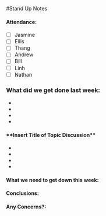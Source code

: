 #Stand Up Notes

#### Attendance:
- [ ] Jasmine
- [ ] Ellis
- [ ] Thang
- [ ] Andrew
- [ ] Bill
- [ ] Linh
- [ ] Nathan

### What did we get done last week:
-
-
-
-

#### \*\*Insert Title of Topic Discussion\*\*
-
-
-
-

#### What we need to get down this week:


#### Conclusions:


#### Any Concerns?:
